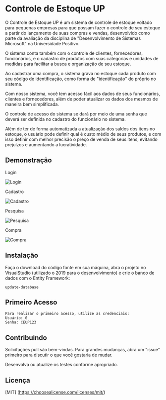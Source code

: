 # Controle de Estoque UP

O Controle de Estoque UP é um sistema de controle de estoque voltado para pequenas empresas para que possam fazer o controle de seu estoque a partir do lançamento de suas compras e vendas, desenvolvido como parte da avaliação da disciplina de "Desenvolvimento de Sistemas Microsoft" na Universidade Positivo.

O sistema conta também com o controle de clientes, fornecedores, funcionários, e o cadastro de produtos com suas categorias e unidades de medidas para facilitar a busca e organização de seu estoque.

Ao cadastrar uma compra, o sistema grava no estoque cada produto com seu código de identificação, como forma de "identificação" do próprio no sistema.

Com nosso sistema, você tem acesso fácil aos dados de seus funcionários, clientes e fornecedores, além de poder atualizar os dados dos mesmos de maneira bem simplificada.

O controle de acesso do sistema se dará por meio de uma senha que deverá ser definida no cadastro do funcionário no sistema.

Além de ter de forma automatizada a atualização dos saldos dos itens no estoque, o usuário pode definir qual é custo médio de seus produtos, e com isso definir com melhor precisão o preço de venda de seus itens, evitando prejuízos e aumentando a lucratividade.

## Demonstração
Login

![Login](https://image.prntscr.com/image/_1F-COKcRyuZ6Qvr1i-uHQ.png)

Cadastro

![Cadastro](https://image.prntscr.com/image/s5wY1V44TBKb5PKd3I6u5Q.png)

Pesquisa

![Pesquisa](https://image.prntscr.com/image/KybB_LDnRYKOTYmOaDyNgw.png)

Compra

![Compra](https://image.prntscr.com/image/DFnHeTiITD6-gkNZc29hcA.png)

## Instalação

Faça o download do código fonte em sua máquina, abra o projeto no VisualStudio (utilizado o 2019 para o desenvolvimento) e crie o banco de dados com o Entity Framework:

``` net
update-database
```

## Primeiro Acesso

```
Para realizar o primeiro acesso, utilize as credenciais:
Usuário: 0
Senha: CEUP123
```

## Contribuindo
Solicitações pull são bem-vindas. Para grandes mudanças, abra um "issue" primeiro para discutir o que você gostaria de mudar.

Desenvolva ou atualize os testes conforme apropriado.

## Licença
[MIT] (https://choosealicense.com/licenses/mit/)
